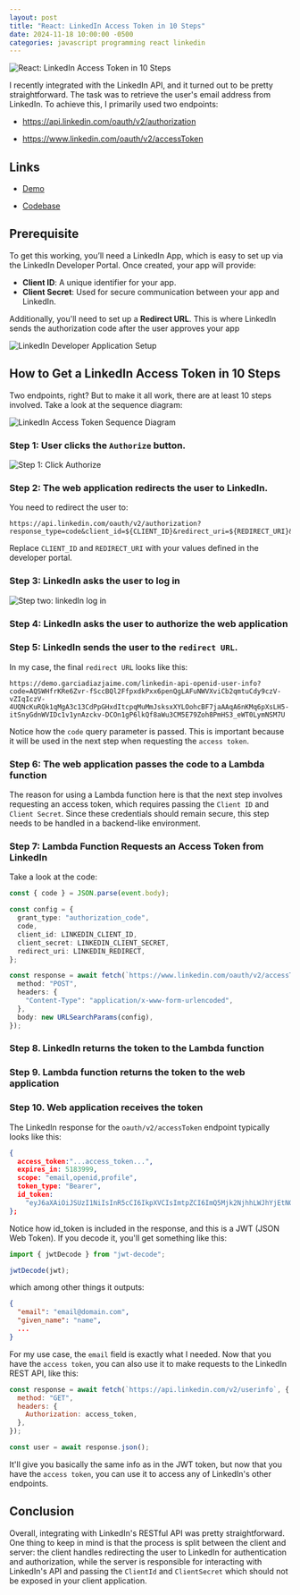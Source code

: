 ```yaml
---
layout: post
title: "React: LinkedIn Access Token in 10 Steps"
date: 2024-11-18 10:00:00 -0500
categories: javascript programming react linkedin
---
```


![React: LinkedIn Access Token in 10 Steps](/assets/linkedin-api-openid-user-info/banner.png)

I recently integrated with the LinkedIn API, and it turned out to be pretty straightforward. The task was to retrieve the user's email address from LinkedIn. To achieve this, I primarily used two endpoints:

- https://api.linkedin.com/oauth/v2/authorization

- https://www.linkedin.com/oauth/v2/accessToken

## Links

- [Demo](https://demo.garciadiazjaime.com/linkedin-api-openid-user-info)

- [Codebase](https://github.com/garciadiazjaime/demo-reactjs/blob/main/app/linkedin-api-openid-user-info/page.tsx)

## Prerequisite

To get this working, you’ll need a LinkedIn App, which is easy to set up via the LinkedIn Developer Portal. Once created, your app will provide:

- **Client ID**: A unique identifier for your app.
- **Client Secret**: Used for secure communication between your app and LinkedIn.

Additionally, you'll need to set up a **Redirect URL**. This is where LinkedIn sends the authorization code after the user approves your app

![LinkedIn Developer Application Setup](/assets/linkedin-api-openid-user-info/linkedin-app-setup.png)

## How to Get a LinkedIn Access Token in 10 Steps

Two endpoints, right? But to make it all work, there are at least 10 steps involved. Take a look at the sequence diagram:

![LinkedIn Access Token Sequence Diagram](/assets/linkedin-api-openid-user-info/linkedIn-access-token-sequence-diagram.png)

### Step 1: User clicks the `Authorize` button.

![Step 1: Click Authorize](/assets/linkedin-api-openid-user-info/step-one.png)

### Step 2: The web application redirects the user to LinkedIn.

You need to redirect the user to:

```
https://api.linkedin.com/oauth/v2/authorization?response_type=code&client_id=${CLIENT_ID}&redirect_uri=${REDIRECT_URI}&scope=profile%20email%20openid
```

Replace `CLIENT_ID` and `REDIRECT_URI` with your values defined in the developer portal.

### Step 3: LinkedIn asks the user to log in

![Step two: linkedIn log in](/assets/linkedin-api-openid-user-info/step-two.png)

### Step 4: LinkedIn asks the user to authorize the web application

### Step 5: LinkedIn sends the user to the `redirect URL`.

In my case, the final `redirect URL` looks like this:

```
https://demo.garciadiazjaime.com/linkedin-api-openid-user-info?code=AQSWHfrKRe6Zvr-fSccBQl2FfpxdkPxx6penQgLAFuNWVXviCb2qmtuCdy9czV-vZIqIczV-4UQNcKuRQk1qMgA3c13CdPpGHxdItcpqMuMmJsksxXYLOohcBF7jaAAqA6nKMq6pXsLH5-itSnyGdnWVIDc1v1ynAzckv-DCOn1gP6lkQf8aWu3CM5E79Zoh8PmHS3_eWT0LymNSM7U
```

Notice how the `code` query parameter is passed. This is important because it will be used in the next step when requesting the `access token`.

### Step 6: The web application passes the code to a Lambda function

The reason for using a Lambda function here is that the next step involves requesting an access token, which requires passing the `Client ID` and `Client Secret`. Since these credentials should remain secure, this step needs to be handled in a backend-like environment.

### Step 7: Lambda Function Requests an Access Token from LinkedIn

Take a look at the code:

```typescript
const { code } = JSON.parse(event.body);

const config = {
  grant_type: "authorization_code",
  code,
  client_id: LINKEDIN_CLIENT_ID,
  client_secret: LINKEDIN_CLIENT_SECRET,
  redirect_uri: LINKEDIN_REDIRECT,
};

const response = await fetch(`https://www.linkedin.com/oauth/v2/accessToken`, {
  method: "POST",
  headers: {
    "Content-Type": "application/x-www-form-urlencoded",
  },
  body: new URLSearchParams(config),
});
```

### Step 8. LinkedIn returns the token to the Lambda function

### Step 9. Lambda function returns the token to the web application

### Step 10. Web application receives the token

The LinkedIn response for the `oauth/v2/accessToken` endpoint typically looks like this:

```json
{
  access_token:"...access_token...",
  expires_in: 5183999,
  scope: "email,openid,profile",
  token_type: "Bearer",
  id_token:
    "eyJ6aXAiOiJSUzI1NiIsInR5cCI6IkpXVCIsImtpZCI6ImQ5Mjk2NjhhLWJhYjEtNGM2OS05NTk4LTQzNzMxNDk3MjNmZiIsImFsZyI6IlJTMjU2In0.eyJpc3MiOiJodHRwczovL3d3dy5saW5rZWRpbi5jb20vb2F1dGgiLCJhdWQiOiI4NmNtemNrN2k2dG5tOCIsImlhdCI6MTczMTg4MDM1MCwiZXhwIjoxNzMxODgzOTUwLCJzdWIiOiJlbTVqVXhDcEh4IiwibmFtZSI6IkphaW1lIEdhcmNpYSBEaWF6IiwiZ2l2ZW5fbmFtZSI6IkphaW1lIiwiZmFtaWx5X25hbWUiOiJHYXJjaWEgRGlheiIsInBpY3R1cmUiOiJodHRwczovL21lZGlhLmxpY2RuLmNvbS9kbXMvaW1hZ2UvdjIvQzU2MDNBUUhnYWc5TVNUUDNGQS9wcm9maWxlLWRpc3BsYXlwaG90by1zaHJpbmtfMTAwXzEwMC9wcm9maWxlLWRpc3BsYXlwaG90by1zaHJpbmtfMTAwXzEwMC8wLzE2NjA5MzcwNTQ2MTg_ZT0yMTQ3NDgzNjQ3JnY9YmV0YSZ0PXpuRWFMUS1vSVRYVl9LT3B5aFZGcDRfUHVLd0JabGx5VGRjNTc3ZDBoWXciLCJlbWFpbCI6ImdhcmNpYWRpYXpqYWltZUBnbWFpbC5jb20iLCJlbWFpbF92ZXJpZmllZCI6InRydWUiLCJsb2NhbGUiOiJlbl9VUyJ9...",
};
```

Notice how id_token is included in the response, and this is a JWT (JSON Web Token). If you decode it, you'll get something like this:

```javascript
import { jwtDecode } from "jwt-decode";

jwtDecode(jwt);
```

which among other things it outputs:

```json
{
  "email": "email@domain.com",
  "given_name": "name",
  ...
}
```

For my use case, the `email` field is exactly what I needed. Now that you have the `access token`, you can also use it to make requests to the LinkedIn REST API, like this:

```javascript
const response = await fetch(`https://api.linkedin.com/v2/userinfo`, {
  method: "GET",
  headers: {
    Authorization: access_token,
  },
});

const user = await response.json();
```

It'll give you basically the same info as in the JWT token, but now that you have the `access token`, you can use it to access any of LinkedIn's other endpoints.

## Conclusion

Overall, integrating with LinkedIn's RESTful API was pretty straightforward. One thing to keep in mind is that the process is split between the client and server: the client handles redirecting the user to LinkedIn for authentication and authorization, while the server is responsible for interacting with LinkedIn's API and passing the `ClientId` and `ClientSecret` which should not be exposed in your client application.

